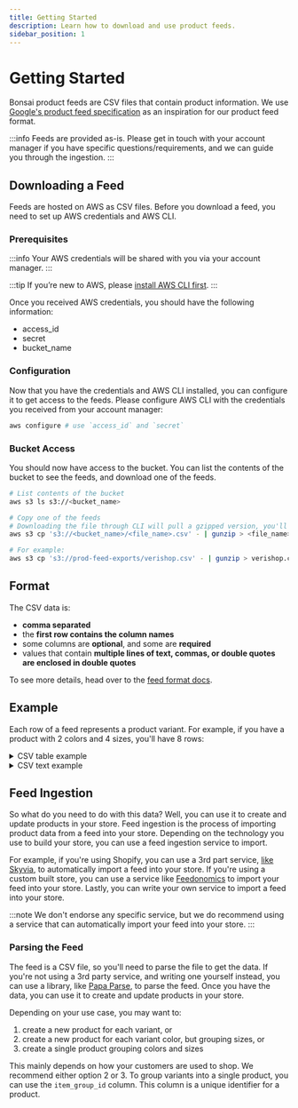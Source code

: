 ```yaml
---
title: Getting Started
description: Learn how to download and use product feeds.
sidebar_position: 1
---
```


# Getting Started

Bonsai product feeds are CSV files that contain product information. We use [Google's product feed specification](https://support.google.com/merchants/answer/7052112?hl=en) as an inspiration for our product feed format.

:::info
Feeds are provided as-is. Please get in touch with your account manager if you have specific questions/requirements, and we can guide you through the ingestion.
:::

## Downloading a Feed

Feeds are hosted on AWS as CSV files. Before you download a feed, you need to set up AWS
credentials and AWS CLI.

### Prerequisites

:::info
Your AWS credentials will be shared with you via your account manager.
:::

:::tip
If you’re new to AWS, please [install AWS CLI first](https://docs.aws.amazon.com/cli/latest/userguide/getting-started-install.html).
:::

Once you received AWS credentials, you should have the following information:

- access_id
- secret
- bucket_name

### Configuration

Now that you have the credentials and AWS CLI installed, you can configure it to get access to the
feeds. Please configure AWS CLI with the credentials you received from your account manager:

```bash
aws configure # use `access_id` and `secret`
```

### Bucket Access

You should now have access to the bucket. You can list the contents of the bucket to see the feeds,
and download one of the feeds.

```bash
# List contents of the bucket
aws s3 ls s3://<bucket_name>

# Copy one of the feeds
# Downloading the file through CLI will pull a gzipped version, you'll need to `gunzip` the result.
aws s3 cp 's3://<bucket_name>/<file_name>.csv' - | gunzip > <file_name>.csv

# For example:
aws s3 cp 's3://prod-feed-exports/verishop.csv' - | gunzip > verishop.csv
```

## Format

The CSV data is:

- **comma separated**
- the **first row contains the column names**
- some columns are **optional**, and some are **required**
- values that contain **multiple lines of text, commas, or double quotes are enclosed in double quotes**

To see more details, head over to the [feed format docs](/docs/product-feeds/format).

## Example

Each row of a feed represents a product variant. For example, if you have a product with 2 colors
and 4 sizes, you'll have 8 rows:

<details>
  <summary>CSV table example</summary>
  <div>

id | title | link | description | image_link | additional_image_link | availability | quantity | price | sale_price | google_product_category | brand | color | gender | size | size_type | item_group_id | affiliate_item_group_id | option1 | option2 | option3 | option4 | option5 | option6 | option7 | option8 | option9 | total_ratings | star_rating | created_at | updated_at
--|--|--|--|--|--|--|--|--|--|--|--|--|--|--|--|--|--|--|--|--|--|--|--|--|--|--|--
M00679529706740 | Joelle Sweater Dress | https://verishop.sjv.io/c/2970856/1493616/15992?prodsku=M00679529571225&u=https%3A%2F%2Fwww.verishop.com%2Fcrescent%2Fmarketplace%2Fjoelle-sweater-dress%2Fp7575809654978%3Fcolor%3Dblack%26variant_id%3D42700732793026&intsrc=CATF_11086 | <div style={{ minWidth: 500 }}>This Mini Sweater Dress features turtleneck, long oversized sleeves, and fringe detail on arms and across back.<br /><br />- Ribbed knit sweater dress<br />- Turtleneck<br />- Fringe detail on arms and across back<br />- Oversized sleeves<br />- Mini length<br /><br />Model Measurement:<br />- Model is wearing size S<br />- Height: 5'9"<br />- Bust: 32"<br />- Waist: 24"<br />- Hips: 34 </div> | https://sharpener.shopbonsai.ca/i/ibVj7L3r2L.jpeg | <div style={{ minWidth: 700 }}>https://sharpener.shopbonsai.ca/i/NUGIkTxyN.jpeg,https://sharpener.shopbonsai.ca/i/l06wqjhhRX.jpeg,https://sharpener.shopbonsai.ca/i/G05oQal19.jpeg,https://sharpener.shopbonsai.ca/i/ABzdpkgLD.jpeg,https://sharpener.shopbonsai.ca/i/E1_Tv5HdOs.jpeg,https://sharpener.shopbonsai.ca/i/ePSYnwnl17.jpeg</div> | in_stock | 250 | 128.0 USD | | Apparel & Accessories > Clothing > Dresses | CRESCENT | Black | female | XS | | clad6pg5z00eu012gfz7hfm92 | 7575809654978 | | | | | | | | | | | | 2022-11-12T00:23:14.685Z | 2022-12-05T17:09:21.959Z
M00679529825786 | Joelle Sweater Dress | https://verishop.sjv.io/c/2970856/1493616/15992?prodsku=M00679529571225&u=https%3A%2F%2Fwww.verishop.com%2Fcrescent%2Fmarketplace%2Fjoelle-sweater-dress%2Fp7575809654978%3Fcolor%3Dblack%26variant_id%3D42700732793026&intsrc=CATF_11086 | <div style={{ minWidth: 500 }}>This Mini Sweater Dress features turtleneck, long oversized sleeves, and fringe detail on arms and across back.<br /><br />- Ribbed knit sweater dress<br />- Turtleneck<br />- Fringe detail on arms and across back<br />- Oversized sleeves<br />- Mini length<br /><br />Model Measurement:<br />- Model is wearing size S<br />- Height: 5'9"<br />- Bust: 32"<br />- Waist: 24"<br />- Hips: 34" </div> | https://sharpener.shopbonsai.ca/i/ebpRBj2lI.jpeg | <div style={{ minWidth: 700 }}>https://sharpener.shopbonsai.ca/i/cFydIvml0j.jpeg,https://sharpener.shopbonsai.ca/i/OmWBH3_nv.jpeg,https://sharpener.shopbonsai.ca/i/lXYaZ3Towx.jpeg,https://sharpener.shopbonsai.ca/i/CfBCWtxzfI.jpeg,https://sharpener.shopbonsai.ca/i/Qer468W2XF.jpeg,https://sharpener.shopbonsai.ca/i/cQyMAZk8R.jpeg</div> | in_stock | 250 | 128.0 USD | | Apparel & Accessories > Clothing > Dresses | CRESCENT | Tan | female | S | | clad6pg5z00eu012gfz7hfm92 | 7575809654978 | | | | | | | | | | | | 2022-11-12T00:23:14.685Z | 2022-12-05T17:09:21.959Z
M00679529832364 | Joelle Sweater Dress | https://verishop.sjv.io/c/2970856/1493616/15992?prodsku=M00679529571225&u=https%3A%2F%2Fwww.verishop.com%2Fcrescent%2Fmarketplace%2Fjoelle-sweater-dress%2Fp7575809654978%3Fcolor%3Dblack%26variant_id%3D42700732793026&intsrc=CATF_11086 | <div style={{ minWidth: 500 }}>This Mini Sweater Dress features turtleneck, long oversized sleeves, and fringe detail on arms and across back.<br /><br />- Ribbed knit sweater dress<br />- Turtleneck<br />- Fringe detail on arms and across back<br />- Oversized sleeves<br />- Mini length<br /><br />Model Measurement:<br />- Model is wearing size S<br />- Height: 5'9"<br />- Bust: 32"<br />- Waist: 24"<br />- Hips: 34" </div> | https://sharpener.shopbonsai.ca/i/ibVj7L3r2L.jpeg | <div style={{ minWidth: 700 }}>https://sharpener.shopbonsai.ca/i/NUGIkTxyN.jpeg,https://sharpener.shopbonsai.ca/i/l06wqjhhRX.jpeg,https://sharpener.shopbonsai.ca/i/G05oQal19.jpeg,https://sharpener.shopbonsai.ca/i/ABzdpkgLD.jpeg,https://sharpener.shopbonsai.ca/i/E1_Tv5HdOs.jpeg,https://sharpener.shopbonsai.ca/i/ePSYnwnl17.jpeg</div> | in_stock | 250 | 128.0 USD | | Apparel & Accessories > Clothing > Dresses | CRESCENT | Black | female | M | | clad6pg5z00eu012gfz7hfm92 | 7575809654978 | | | | | | | | | | | | 2022-11-12T00:23:14.685Z | 2022-12-05T17:09:21.959Z
M00679529880785 | Joelle Sweater Dress | https://verishop.sjv.io/c/2970856/1493616/15992?prodsku=M00679529571225&u=https%3A%2F%2Fwww.verishop.com%2Fcrescent%2Fmarketplace%2Fjoelle-sweater-dress%2Fp7575809654978%3Fcolor%3Dblack%26variant_id%3D42700732793026&intsrc=CATF_11086 | <div style={{ minWidth: 500 }}>This Mini Sweater Dress features turtleneck, long oversized sleeves, and fringe detail on arms and across back.<br /><br />- Ribbed knit sweater dress<br />- Turtleneck<br />- Fringe detail on arms and across back<br />- Oversized sleeves<br />- Mini length<br /><br />Model Measurement:<br />- Model is wearing size S<br />- Height: 5'9"<br />- Bust: 32"<br />- Waist: 24"<br />- Hips: 34" </div> | https://sharpener.shopbonsai.ca/i/ibVj7L3r2L.jpeg | <div style={{ minWidth: 700 }}>https://sharpener.shopbonsai.ca/i/NUGIkTxyN.jpeg,https://sharpener.shopbonsai.ca/i/l06wqjhhRX.jpeg,https://sharpener.shopbonsai.ca/i/G05oQal19.jpeg,https://sharpener.shopbonsai.ca/i/ABzdpkgLD.jpeg,https://sharpener.shopbonsai.ca/i/E1_Tv5HdOs.jpeg,https://sharpener.shopbonsai.ca/i/ePSYnwnl17.jpeg</div> | in_stock | 250 | 128.0 USD | | Apparel & Accessories > Clothing > Dresses | CRESCENT | Black | female | L | | clad6pg5z00eu012gfz7hfm92 | 7575809654978 | | | | | | | | | | | | 2022-11-12T00:23:14.685Z | 2022-12-05T17:09:21.959Z
M00679529571225 | Joelle Sweater Dress | https://verishop.sjv.io/c/2970856/1493616/15992?prodsku=M00679529571225&u=https%3A%2F%2Fwww.verishop.com%2Fcrescent%2Fmarketplace%2Fjoelle-sweater-dress%2Fp7575809654978%3Fcolor%3Dblack%26variant_id%3D42700732793026&intsrc=CATF_11086 | <div style={{ minWidth: 500 }}>This Mini Sweater Dress features turtleneck, long oversized sleeves, and fringe detail on arms and across back.<br /><br />- Ribbed knit sweater dress<br />- Turtleneck<br />- Fringe detail on arms and across back<br />- Oversized sleeves<br />- Mini length<br /><br />Model Measurement:<br />- Model is wearing size S<br />- Height: 5'9"<br />- Bust: 32"<br />- Waist: 24"<br />- Hips: 34" </div> | https://sharpener.shopbonsai.ca/i/ibVj7L3r2L.jpeg | <div style={{ minWidth: 700 }}>https://sharpener.shopbonsai.ca/i/NUGIkTxyN.jpeg,https://sharpener.shopbonsai.ca/i/l06wqjhhRX.jpeg,https://sharpener.shopbonsai.ca/i/G05oQal19.jpeg,https://sharpener.shopbonsai.ca/i/ABzdpkgLD.jpeg,https://sharpener.shopbonsai.ca/i/E1_Tv5HdOs.jpeg,https://sharpener.shopbonsai.ca/i/ePSYnwnl17.jpeg</div> | in_stock | 250 | 128.0 USD | | Apparel & Accessories > Clothing > Dresses | CRESCENT | Black | female | S | | clad6pg5z00eu012gfz7hfm92 | 7575809654978 | | | | | | | | | | | | 2022-11-12T00:23:14.685Z | 2022-12-05T17:09:21.959Z
M00679529714066 | Joelle Sweater Dress | https://verishop.sjv.io/c/2970856/1493616/15992?prodsku=M00679529571225&u=https%3A%2F%2Fwww.verishop.com%2Fcrescent%2Fmarketplace%2Fjoelle-sweater-dress%2Fp7575809654978%3Fcolor%3Dblack%26variant_id%3D42700732793026&intsrc=CATF_11086 | <div style={{ minWidth: 500 }}>This Mini Sweater Dress features turtleneck, long oversized sleeves, and fringe detail on arms and across back.<br /><br />- Ribbed knit sweater dress<br />- Turtleneck<br />- Fringe detail on arms and across back<br />- Oversized sleeves<br />- Mini length<br /><br />Model Measurement:<br />- Model is wearing size S<br />- Height: 5'9"<br />- Bust: 32"<br />- Waist: 24"<br />- Hips: 34" </div> | https://sharpener.shopbonsai.ca/i/ebpRBj2lI.jpeg | <div style={{ minWidth: 700 }}>https://sharpener.shopbonsai.ca/i/cFydIvml0j.jpeg,https://sharpener.shopbonsai.ca/i/OmWBH3_nv.jpeg,https://sharpener.shopbonsai.ca/i/lXYaZ3Towx.jpeg,https://sharpener.shopbonsai.ca/i/CfBCWtxzfI.jpeg,https://sharpener.shopbonsai.ca/i/Qer468W2XF.jpeg,https://sharpener.shopbonsai.ca/i/cQyMAZk8R.jpeg</div> | in_stock | 250 | 128.0 USD | | Apparel & Accessories > Clothing > Dresses | CRESCENT | Tan | female | L | | clad6pg5z00eu012gfz7hfm92 | 7575809654978 | | | | | | | | | | | | 2022-11-12T00:23:14.685Z | 2022-12-05T17:09:21.959Z
M00679529736280 | Joelle Sweater Dress | https://verishop.sjv.io/c/2970856/1493616/15992?prodsku=M00679529571225&u=https%3A%2F%2Fwww.verishop.com%2Fcrescent%2Fmarketplace%2Fjoelle-sweater-dress%2Fp7575809654978%3Fcolor%3Dblack%26variant_id%3D42700732793026&intsrc=CATF_11086 | <div style={{ minWidth: 500 }}>This Mini Sweater Dress features turtleneck, long oversized sleeves, and fringe detail on arms and across back.<br /><br />- Ribbed knit sweater dress<br />- Turtleneck<br />- Fringe detail on arms and across back<br />- Oversized sleeves<br />- Mini length<br /><br />Model Measurement:<br />- Model is wearing size S<br />- Height: 5'9"<br />- Bust: 32"<br />- Waist: 24"<br />- Hips: 34" </div> | https://sharpener.shopbonsai.ca/i/ebpRBj2lI.jpeg | <div style={{ minWidth: 700 }}>https://sharpener.shopbonsai.ca/i/cFydIvml0j.jpeg,https://sharpener.shopbonsai.ca/i/OmWBH3_nv.jpeg,https://sharpener.shopbonsai.ca/i/lXYaZ3Towx.jpeg,https://sharpener.shopbonsai.ca/i/CfBCWtxzfI.jpeg,https://sharpener.shopbonsai.ca/i/Qer468W2XF.jpeg,https://sharpener.shopbonsai.ca/i/cQyMAZk8R.jpeg</div> | in_stock | 250 | 128.0 USD | | Apparel & Accessories > Clothing > Dresses | CRESCENT | Tan | female | XS | | clad6pg5z00eu012gfz7hfm92 | 7575809654978 | | | | | | | | | | | | 2022-11-12T00:23:14.685Z | 2022-12-05T17:09:21.959Z
M00679529896908 | Joelle Sweater Dress | https://verishop.sjv.io/c/2970856/1493616/15992?prodsku=M00679529571225&u=https%3A%2F%2Fwww.verishop.com%2Fcrescent%2Fmarketplace%2Fjoelle-sweater-dress%2Fp7575809654978%3Fcolor%3Dblack%26variant_id%3D42700732793026&intsrc=CATF_11086 | <div style={{ minWidth: 500 }}>This Mini Sweater Dress features turtleneck, long oversized sleeves, and fringe detail on arms and across back.<br /><br />- Ribbed knit sweater dress<br />- Turtleneck<br />- Fringe detail on arms and across back<br />- Oversized sleeves<br />- Mini length<br /><br />Model Measurement:<br />- Model is wearing size S<br />- Height: 5'9"<br />- Bust: 32"<br />- Waist: 24"<br />- Hips: 34" </div> | https://sharpener.shopbonsai.ca/i/ebpRBj2lI.jpeg | <div style={{ minWidth: 700 }}>https://sharpener.shopbonsai.ca/i/cFydIvml0j.jpeg,https://sharpener.shopbonsai.ca/i/OmWBH3_nv.jpeg,https://sharpener.shopbonsai.ca/i/lXYaZ3Towx.jpeg,https://sharpener.shopbonsai.ca/i/CfBCWtxzfI.jpeg,https://sharpener.shopbonsai.ca/i/Qer468W2XF.jpeg,https://sharpener.shopbonsai.ca/i/cQyMAZk8R.jpeg</div> | in_stock | 250 | 128.0 USD | | Apparel & Accessories > Clothing > Dresses | CRESCENT | Tan | female | M | | clad6pg5z00eu012gfz7hfm92 | 7575809654978 | | | | | | | | | | | | 2022-11-12T00:23:14.685Z | 2022-12-05T17:09:21.959Z

  </div>
</details>

<details>
  <summary>
    CSV text example
  </summary>

  <div>

```csv
id,title,link,description,image_link,additional_image_link,availability,quantity,price,sale_price,google_product_category,brand,color,gender,size,size_type,item_group_id,affiliate_item_group_id,option1,option2,option3,option4,option5,option6,option7,option8,option9,total_ratings,star_rating,created_at,updated_at
M00679529706740,Joelle Sweater Dress,https://verishop.sjv.io/c/2970856/1493616/15992?prodsku=M00679529571225&u=https%3A%2F%2Fwww.verishop.com%2Fcrescent%2Fmarketplace%2Fjoelle-sweater-dress%2Fp7575809654978%3Fcolor%3Dblack%26variant_id%3D42700732793026&intsrc=CATF_11086,"This Mini Sweater Dress features turtleneck, long oversized sleeves, and fringe detail on arms and across back.

- Ribbed knit sweater dress
- Turtleneck
- Fringe detail on arms and across back
- Oversized sleeves
- Mini length

Model Measurement:
- Model is wearing size S
- Height: 5'9""
- Bust: 32""
- Waist: 24""
- Hips: 34""",https://sharpener.shopbonsai.ca/i/ibVj7L3r2L.jpeg,"https://sharpener.shopbonsai.ca/i/NUGIkTxyN.jpeg,https://sharpener.shopbonsai.ca/i/l06wqjhhRX.jpeg,https://sharpener.shopbonsai.ca/i/G05oQal19.jpeg,https://sharpener.shopbonsai.ca/i/ABzdpkgLD.jpeg,https://sharpener.shopbonsai.ca/i/E1_Tv5HdOs.jpeg,https://sharpener.shopbonsai.ca/i/ePSYnwnl17.jpeg",in_stock,250,128.0 USD,,Apparel & Accessories > Clothing > Dresses,CRESCENT,Black,female,XS,,clad6pg5z00eu012gfz7hfm92,7575809654978,,,,,,,,,,,,2022-11-12T00:23:14.685Z,2022-12-05T17:09:21.959Z
M00679529825786,Joelle Sweater Dress,https://verishop.sjv.io/c/2970856/1493616/15992?prodsku=M00679529571225&u=https%3A%2F%2Fwww.verishop.com%2Fcrescent%2Fmarketplace%2Fjoelle-sweater-dress%2Fp7575809654978%3Fcolor%3Dblack%26variant_id%3D42700732793026&intsrc=CATF_11086,"This Mini Sweater Dress features turtleneck, long oversized sleeves, and fringe detail on arms and across back.

- Ribbed knit sweater dress
- Turtleneck
- Fringe detail on arms and across back
- Oversized sleeves
- Mini length

Model Measurement:
- Model is wearing size S
- Height: 5'9""
- Bust: 32""
- Waist: 24""
- Hips: 34""",https://sharpener.shopbonsai.ca/i/ebpRBj2lI.jpeg,"https://sharpener.shopbonsai.ca/i/cFydIvml0j.jpeg,https://sharpener.shopbonsai.ca/i/OmWBH3_nv.jpeg,https://sharpener.shopbonsai.ca/i/lXYaZ3Towx.jpeg,https://sharpener.shopbonsai.ca/i/CfBCWtxzfI.jpeg,https://sharpener.shopbonsai.ca/i/Qer468W2XF.jpeg,https://sharpener.shopbonsai.ca/i/cQyMAZk8R.jpeg",in_stock,250,128.0 USD,,Apparel & Accessories > Clothing > Dresses,CRESCENT,Tan,female,S,,clad6pg5z00eu012gfz7hfm92,7575809654978,,,,,,,,,,,,2022-11-12T00:23:14.685Z,2022-12-05T17:09:21.959Z
M00679529832364,Joelle Sweater Dress,https://verishop.sjv.io/c/2970856/1493616/15992?prodsku=M00679529571225&u=https%3A%2F%2Fwww.verishop.com%2Fcrescent%2Fmarketplace%2Fjoelle-sweater-dress%2Fp7575809654978%3Fcolor%3Dblack%26variant_id%3D42700732793026&intsrc=CATF_11086,"This Mini Sweater Dress features turtleneck, long oversized sleeves, and fringe detail on arms and across back.

- Ribbed knit sweater dress
- Turtleneck
- Fringe detail on arms and across back
- Oversized sleeves
- Mini length

Model Measurement:
- Model is wearing size S
- Height: 5'9""
- Bust: 32""
- Waist: 24""
- Hips: 34""",https://sharpener.shopbonsai.ca/i/ibVj7L3r2L.jpeg,"https://sharpener.shopbonsai.ca/i/NUGIkTxyN.jpeg,https://sharpener.shopbonsai.ca/i/l06wqjhhRX.jpeg,https://sharpener.shopbonsai.ca/i/G05oQal19.jpeg,https://sharpener.shopbonsai.ca/i/ABzdpkgLD.jpeg,https://sharpener.shopbonsai.ca/i/E1_Tv5HdOs.jpeg,https://sharpener.shopbonsai.ca/i/ePSYnwnl17.jpeg",in_stock,250,128.0 USD,,Apparel & Accessories > Clothing > Dresses,CRESCENT,Black,female,M,,clad6pg5z00eu012gfz7hfm92,7575809654978,,,,,,,,,,,,2022-11-12T00:23:14.685Z,2022-12-05T17:09:21.959Z
M00679529880785,Joelle Sweater Dress,https://verishop.sjv.io/c/2970856/1493616/15992?prodsku=M00679529571225&u=https%3A%2F%2Fwww.verishop.com%2Fcrescent%2Fmarketplace%2Fjoelle-sweater-dress%2Fp7575809654978%3Fcolor%3Dblack%26variant_id%3D42700732793026&intsrc=CATF_11086,"This Mini Sweater Dress features turtleneck, long oversized sleeves, and fringe detail on arms and across back.

- Ribbed knit sweater dress
- Turtleneck
- Fringe detail on arms and across back
- Oversized sleeves
- Mini length

Model Measurement:
- Model is wearing size S
- Height: 5'9""
- Bust: 32""
- Waist: 24""
- Hips: 34""",https://sharpener.shopbonsai.ca/i/ibVj7L3r2L.jpeg,"https://sharpener.shopbonsai.ca/i/NUGIkTxyN.jpeg,https://sharpener.shopbonsai.ca/i/l06wqjhhRX.jpeg,https://sharpener.shopbonsai.ca/i/G05oQal19.jpeg,https://sharpener.shopbonsai.ca/i/ABzdpkgLD.jpeg,https://sharpener.shopbonsai.ca/i/E1_Tv5HdOs.jpeg,https://sharpener.shopbonsai.ca/i/ePSYnwnl17.jpeg",in_stock,250,128.0 USD,,Apparel & Accessories > Clothing > Dresses,CRESCENT,Black,female,L,,clad6pg5z00eu012gfz7hfm92,7575809654978,,,,,,,,,,,,2022-11-12T00:23:14.685Z,2022-12-05T17:09:21.959Z
M00679529571225,Joelle Sweater Dress,https://verishop.sjv.io/c/2970856/1493616/15992?prodsku=M00679529571225&u=https%3A%2F%2Fwww.verishop.com%2Fcrescent%2Fmarketplace%2Fjoelle-sweater-dress%2Fp7575809654978%3Fcolor%3Dblack%26variant_id%3D42700732793026&intsrc=CATF_11086,"This Mini Sweater Dress features turtleneck, long oversized sleeves, and fringe detail on arms and across back.

- Ribbed knit sweater dress
- Turtleneck
- Fringe detail on arms and across back
- Oversized sleeves
- Mini length

Model Measurement:
- Model is wearing size S
- Height: 5'9""
- Bust: 32""
- Waist: 24""
- Hips: 34""",https://sharpener.shopbonsai.ca/i/ibVj7L3r2L.jpeg,"https://sharpener.shopbonsai.ca/i/NUGIkTxyN.jpeg,https://sharpener.shopbonsai.ca/i/l06wqjhhRX.jpeg,https://sharpener.shopbonsai.ca/i/G05oQal19.jpeg,https://sharpener.shopbonsai.ca/i/ABzdpkgLD.jpeg,https://sharpener.shopbonsai.ca/i/E1_Tv5HdOs.jpeg,https://sharpener.shopbonsai.ca/i/ePSYnwnl17.jpeg",in_stock,250,128.0 USD,,Apparel & Accessories > Clothing > Dresses,CRESCENT,Black,female,S,,clad6pg5z00eu012gfz7hfm92,7575809654978,,,,,,,,,,,,2022-11-12T00:23:14.685Z,2022-12-05T17:09:21.959Z
M00679529714066,Joelle Sweater Dress,https://verishop.sjv.io/c/2970856/1493616/15992?prodsku=M00679529571225&u=https%3A%2F%2Fwww.verishop.com%2Fcrescent%2Fmarketplace%2Fjoelle-sweater-dress%2Fp7575809654978%3Fcolor%3Dblack%26variant_id%3D42700732793026&intsrc=CATF_11086,"This Mini Sweater Dress features turtleneck, long oversized sleeves, and fringe detail on arms and across back.

- Ribbed knit sweater dress
- Turtleneck
- Fringe detail on arms and across back
- Oversized sleeves
- Mini length

Model Measurement:
- Model is wearing size S
- Height: 5'9""
- Bust: 32""
- Waist: 24""
- Hips: 34""",https://sharpener.shopbonsai.ca/i/ebpRBj2lI.jpeg,"https://sharpener.shopbonsai.ca/i/cFydIvml0j.jpeg,https://sharpener.shopbonsai.ca/i/OmWBH3_nv.jpeg,https://sharpener.shopbonsai.ca/i/lXYaZ3Towx.jpeg,https://sharpener.shopbonsai.ca/i/CfBCWtxzfI.jpeg,https://sharpener.shopbonsai.ca/i/Qer468W2XF.jpeg,https://sharpener.shopbonsai.ca/i/cQyMAZk8R.jpeg",in_stock,250,128.0 USD,,Apparel & Accessories > Clothing > Dresses,CRESCENT,Tan,female,L,,clad6pg5z00eu012gfz7hfm92,7575809654978,,,,,,,,,,,,2022-11-12T00:23:14.685Z,2022-12-05T17:09:21.959Z
M00679529736280,Joelle Sweater Dress,https://verishop.sjv.io/c/2970856/1493616/15992?prodsku=M00679529571225&u=https%3A%2F%2Fwww.verishop.com%2Fcrescent%2Fmarketplace%2Fjoelle-sweater-dress%2Fp7575809654978%3Fcolor%3Dblack%26variant_id%3D42700732793026&intsrc=CATF_11086,"This Mini Sweater Dress features turtleneck, long oversized sleeves, and fringe detail on arms and across back.

- Ribbed knit sweater dress
- Turtleneck
- Fringe detail on arms and across back
- Oversized sleeves
- Mini length

Model Measurement:
- Model is wearing size S
- Height: 5'9""
- Bust: 32""
- Waist: 24""
- Hips: 34""",https://sharpener.shopbonsai.ca/i/ebpRBj2lI.jpeg,"https://sharpener.shopbonsai.ca/i/cFydIvml0j.jpeg,https://sharpener.shopbonsai.ca/i/OmWBH3_nv.jpeg,https://sharpener.shopbonsai.ca/i/lXYaZ3Towx.jpeg,https://sharpener.shopbonsai.ca/i/CfBCWtxzfI.jpeg,https://sharpener.shopbonsai.ca/i/Qer468W2XF.jpeg,https://sharpener.shopbonsai.ca/i/cQyMAZk8R.jpeg",in_stock,250,128.0 USD,,Apparel & Accessories > Clothing > Dresses,CRESCENT,Tan,female,XS,,clad6pg5z00eu012gfz7hfm92,7575809654978,,,,,,,,,,,,2022-11-12T00:23:14.685Z,2022-12-05T17:09:21.959Z
M00679529896908,Joelle Sweater Dress,https://verishop.sjv.io/c/2970856/1493616/15992?prodsku=M00679529571225&u=https%3A%2F%2Fwww.verishop.com%2Fcrescent%2Fmarketplace%2Fjoelle-sweater-dress%2Fp7575809654978%3Fcolor%3Dblack%26variant_id%3D42700732793026&intsrc=CATF_11086,"This Mini Sweater Dress features turtleneck, long oversized sleeves, and fringe detail on arms and across back.

- Ribbed knit sweater dress
- Turtleneck
- Fringe detail on arms and across back
- Oversized sleeves
- Mini length

Model Measurement:
- Model is wearing size S
- Height: 5'9""
- Bust: 32""
- Waist: 24""
- Hips: 34""",https://sharpener.shopbonsai.ca/i/ebpRBj2lI.jpeg,"https://sharpener.shopbonsai.ca/i/cFydIvml0j.jpeg,https://sharpener.shopbonsai.ca/i/OmWBH3_nv.jpeg,https://sharpener.shopbonsai.ca/i/lXYaZ3Towx.jpeg,https://sharpener.shopbonsai.ca/i/CfBCWtxzfI.jpeg,https://sharpener.shopbonsai.ca/i/Qer468W2XF.jpeg,https://sharpener.shopbonsai.ca/i/cQyMAZk8R.jpeg",in_stock,250,128.0 USD,,Apparel & Accessories > Clothing > Dresses,CRESCENT,Tan,female,M,,clad6pg5z00eu012gfz7hfm92,7575809654978,,,,,,,,,,,,2022-11-12T00:23:14.685Z,2022-12-05T17:09:21.959Z

```

  </div>
</details>

## Feed Ingestion

So what do you need to do with this data? Well, you can use it to create and update products in your
store. Feed ingestion is the process of importing product data from a feed into your store. Depending
on the technology you use to build your store, you can use a feed ingestion service to import.

For example, if you're using Shopify, you can use a 3rd part service,
[like Skyvia](https://skyvia.com/data-integration/shopify-csv-file-import-and-export), to
automatically import a feed into your store. If you're using a custom built store, you can use
a service like [Feedonomics](https://feedonomics.com/) to import your feed into your store. Lastly,
you can write your own service to import a feed into your store.

:::note
We don't endorse any specific service, but we do recommend using a service that can automatically
import your feed into your store.
:::

### Parsing the Feed

The feed is a CSV file, so you'll need to parse the file to get the data. If you're not using a 3rd
party service, and writing one yourself instead, you can use a library, like
[Papa Parse](https://www.papaparse.com/), to parse the feed. Once you have the data, you can
use it to create and update products in your store.

Depending on your use case, you may want to:

1. create a new product for each variant, or
2. create a new product for each variant color, but grouping sizes, or
3. create a single product grouping colors and sizes

This mainly depends on how your customers are used to shop. We recommend either option 2 or 3. To
group variants into a single product, you can use the `item_group_id` column. This column is a unique
identifier for a product.
